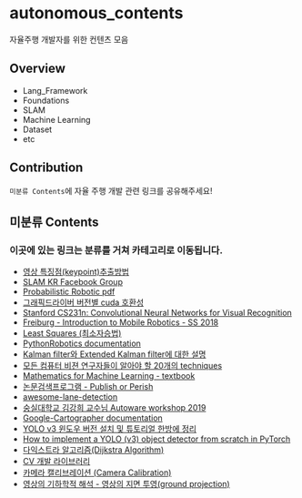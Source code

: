 # autonomous_contents
자율주행 개발자를 위한 컨텐츠 모음

## Overview

- Lang_Framework
- Foundations
- SLAM
- Machine Learning
- Dataset
- etc

## Contribution

`미분류 Contents`에 자율 주행 개발 관련 링크를 공유해주세요!

## 미분류 Contents

### 이곳에 있는 링크는 분류를 거쳐 카테고리로 이동됩니다.

- [영상 특징점(keypoint)추출방법](https://darkpgmr.tistory.com/131?category=460965)
- [SLAM KR Facebook Group](https://www.facebook.com/groups/slamkr)
- [Probabilistic Robotic pdf](https://docs.ufpr.br/~danielsantos/ProbabilisticRobotics.pdf)
- [그래픽드라이버 버전별 cuda 호환성](https://github.com/NVIDIA/nvidia-docker/wiki/CUDA)
- [Stanford CS231n: Convolutional Neural Networks for Visual Recognition](http://cs231n.stanford.edu/)
- [Freiburg - Introduction to Mobile Robotics - SS 2018](http://ais.informatik.uni-freiburg.de/teaching/ss18/robotics/)
- [Least Squares (최소자승법)](http://jinyongjeong.github.io/2017/02/26/lec12_Least_square/)
- [PythonRobotics documentation](https://pythonrobotics.readthedocs.io/en/latest/)
- [Kalman filter와 Extended Kalman filter에 대한 설명](http://jinyongjeong.github.io/2017/02/14/lec03_kalman_filter_and_EKF/)
- [모든 컴퓨터 비젼 연구자들이 알아야 할 20개의 techniques](https://200315193.tistory.com/2028)
- [Mathematics for Machine Learning - textbook](https://mml-book.github.io/)
- [논문검색프로그램 - Publish or Perish](https://harzing.com/resources/publish-or-perish)
- [awesome-lane-detection](https://github.com/amusi/awesome-lane-detection)
- [숭실대학교 김강희 교수님 Autoware workshop 2019](https://github.com/khkim545/autoware_workshop_2019)
- [Google-Cartographer documentation](https://google-cartographer.readthedocs.io/en/latest/)
- [YOLO v3 윈도우 버전 설치 및 튜토리얼 한방에 정리](https://studyingcoder.blogspot.com/2019/04/open-source-yolo-v3.html)
- [How to implement a YOLO (v3) object detector from scratch in PyTorch](https://blog.paperspace.com/how-to-implement-a-yolo-object-detector-in-pytorch/)
- [다익스트라 알고리즘(Dijkstra Algorithm)](https://hsp1116.tistory.com/42)
- [CV 개발 라이브러리](https://www.notion.so/CV-42cdaa2d211547eeba40f958ed9ae1cb)
- [카메라 캘리브레이션 (Camera Calibration)](https://darkpgmr.tistory.com/32)
- [영상의 기하학적 해석 - 영상의 지면 투영(ground projection)](https://darkpgmr.tistory.com/153?category=460965)

